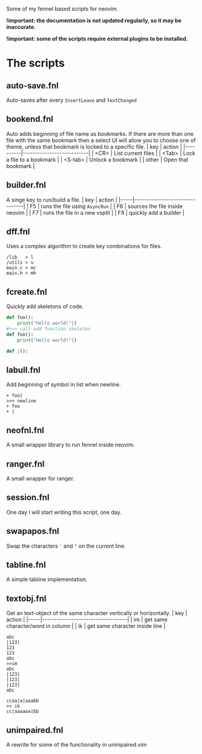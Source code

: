 Some of my fennel based scripts for neovim.

**!important: the documentation is not updated regularly, so it may be inaccurate.**

**!important: some of the scripts require external plugins to be installed.**
# The scripts
## auto-save.fnl
Auto-saves after every `InsertLeave` and `TextChanged`
## bookend.fnl
Auto adds beginning of file name as bookmarks.
If there are more than one file with the same bookmark then a select UI will allow you to choose one of theme, unless that bookmark is locked to a specific file.
| key      | action                    |
|----------|---------------------------|
| \<CR>    | List current files        |
| \<Tab>   | Lock a file to a bookmark |
| \<S-tab> | Unlock a bookmark         |
| other    | Open that bookmark        |
## builder.fnl
A singe key to run/build a file.
| key | action                         |
|-----|--------------------------------|
| F5  | runs the file using `AsyncRun` |
| F6  | sources the file inside neovim |
| F7  | runs the file in a new vsplit  |
| F8  | quickly add a builder          |
## dff.fnl
Uses a complex algorithm to create key combinations for files.
```
/lib   > l
/utils > u
main.c > mc
main.h > mh
```
## fcreate.fnl
Quickly add skeletons of code.
```python
def foo():
    print("Hello world!"|)
#>>> call add function skeleton
def foo():
    print("Hello world!"|)

def |():
```
## labull.fnl
Add beginning of symbol in list when newline.
```
+ foo|
>>> newline
+ foo
+ |
```
## neofnl.fnl
A small wrapper library to run fennel inside neovim.
## ranger.fnl
A small wrapper for ranger.
## session.fnl
One day I will start writing this script, one day.
## swapapos.fnl
Swap the characters `'` and `"` on the current line.
## tabline.fnl
A simple tabline implementation.
## textobj.fnl
Get an text-object of the same character vertically or horizontally.
| key | action                            |
|-----|-----------------------------------|
| im  | get same character/word in column |
| ik  | get same character inside line    |
```
abc
|123|
123
123
abc
>>im
abc
|123|
|123|
|123|
abc
```
```
ccaa|a|aaabb
>> ik
cc|aaaaaa|bb
```
## unimpaired.fnl
A rewrite for some of the functionality in unimpaired.vim
